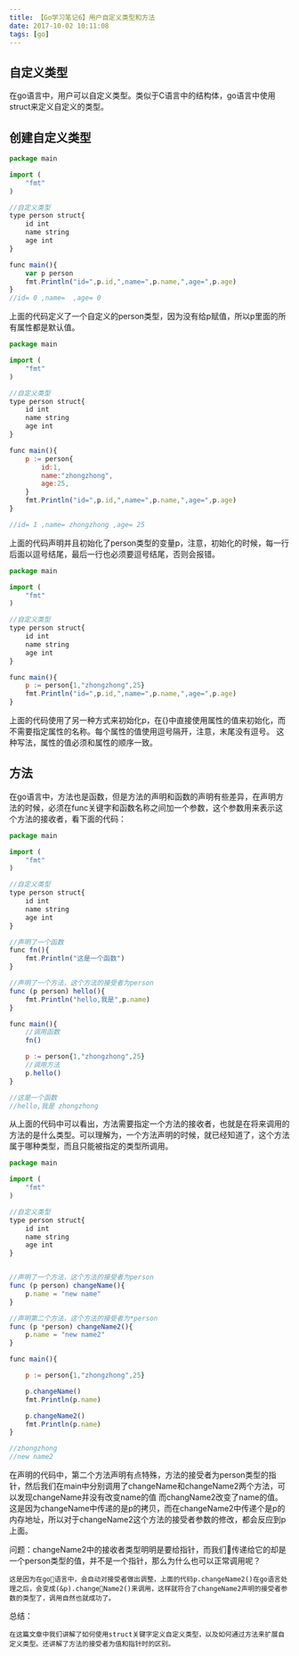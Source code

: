 ```yaml
---
title: 【Go学习笔记6】用户自定义类型和方法
date: 2017-10-02 10:11:08
tags: [go]
---
```


## 自定义类型

在go语言中，用户可以自定义类型。类似于C语言中的结构体，go语言中使用struct来定义自定义的类型。

<!-- more -->

## 创建自定义类型

```js
package main

import (
	"fmt"
)

//自定义类型
type person struct{
	id int
	name string
	age int
}

func main(){
	var p person
	fmt.Println("id=",p.id,",name=",p.name,",age=",p.age)
}
//id= 0 ,name=  ,age= 0
```

上面的代码定义了一个自定义的person类型，因为没有给p赋值，所以p里面的所有属性都是默认值。

```js
package main

import (
	"fmt"
)

//自定义类型
type person struct{
	id int
	name string
	age int
}

func main(){
	p := person{
		id:1,
		name:"zhongzhong",
		age:25,
	}
	fmt.Println("id=",p.id,",name=",p.name,",age=",p.age)
}

//id= 1 ,name= zhongzhong ,age= 25
```
上面的代码声明并且初始化了person类型的变量p，注意，初始化的时候，每一行后面以逗号结尾，最后一行也必须要逗号结尾，否则会报错。

```js
package main

import (
	"fmt"
)

//自定义类型
type person struct{
	id int
	name string
	age int
}

func main(){
	p := person{1,"zhongzhong",25}
	fmt.Println("id=",p.id,",name=",p.name,",age=",p.age)
}


```

上面的代码使用了另一种方式来初始化p，在{}中直接使用属性的值来初始化，而不需要指定属性的名称。每个属性的值使用逗号隔开，注意，末尾没有逗号。
这种写法，属性的值必须和属性的顺序一致。


## 方法

在go语言中，方法也是函数，但是方法的声明和函数的声明有些差异，在声明方法的时候，必须在func关键字和函数名称之间加一个参数，这个参数用来表示这个方法的接收者，看下面的代码：

```js
package main

import (
	"fmt"
)

//自定义类型
type person struct{
	id int
	name string
	age int
}

//声明了一个函数
func fn(){
	fmt.Println("这是一个函数")
}

//声明了一个方法，这个方法的接受者为person
func (p person) hello(){
	fmt.Println("hello,我是",p.name)
}

func main(){
	//调用函数
	fn()

	p := person{1,"zhongzhong",25}
	//调用方法
	p.hello()
}

//这是一个函数
//hello,我是 zhongzhong
```

从上面的代码中可以看出，方法需要指定一个方法的接收者，也就是在将来调用的方法的是什么类型。可以理解为，一个方法声明的时候，就已经知道了，这个方法属于哪种类型，而且只能被指定的类型所调用。

```js
package main

import (
	"fmt"
)

//自定义类型
type person struct{
	id int
	name string
	age int
}


//声明了一个方法，这个方法的接受者为person
func (p person) changeName(){
	p.name = "new name"
}

//声明第二个方法，这个方法的接受者为*person
func (p *person) changeName2(){
	p.name = "new name2"
}

func main(){

	p := person{1,"zhongzhong",25}

	p.changeName()
	fmt.Println(p.name)

	p.changeName2()
	fmt.Println(p.name)
}

//zhongzhong
//new name2
```

在声明的代码中，第二个方法声明有点特殊，方法的接受者为person类型的指针，然后我们在main中分别调用了changeName和changeName2两个方法，可以发现changeName并没有改变name的值
而changName2改变了name的值。这是因为changeName中传递的是p的拷贝，而在changeName2中传递个是p的内存地址，所以对于changeName2这个方法的接受者参数的修改，都会反应到p上面。

问题：changeName2中的接收者类型明明是要给指针，而我们传递给它的却是一个person类型的值，并不是一个指针，那么为什么也可以正常调用呢？

    这是因为在go语言中，会自动对接受者做出调整，上面的代码p.changeName2()在go语言处理之后，会变成(&p).changeName2()来调用，这样就符合了changeName2声明的接受者参数的类型了，调用自然也就成功了。

总结：
  	
    在这篇文章中我们讲解了如何使用struct关键字定义自定义类型，以及如何通过方法来扩展自定义类型。还讲解了方法的接受者为值和指针时的区别。